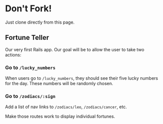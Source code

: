 # Don't Fork!

Just clone directly from this page.

## Fortune Teller

Our very first Rails app. Our goal will be to allow the user to take two actions:

### Go to `/lucky_numbers`

When users go to `/lucky_numbers`, they should see their five lucky numbers for the day. These numbers will be randomly chosen.

### Go to `/zodiacs/:sign`

Add a list of nav links to `/zodiacs/leo`, `/zodiacs/cancer`, etc.

Make those routes work to display individual fortunes.
